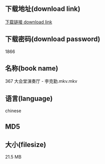## 下载地址(download link)
[下载链接 download link](https://voluble-croquembouche-d321dc.netlify.app/?s=367+%E5%A4%A7%E4%BC%9A%E5%A0%82%E6%BC%94%E5%A5%8F%E5%8E%85+-+%E6%9D%8E%E5%85%8B%E5%8B%A4.mkv)

## 下载密码(download password)
1866

## 名称(book name)
367 大会堂演奏厅 - 李克勤.mkv.mkv

## 语言(language)
chinese

## MD5


## 大小(filesize)
21.5 MB
